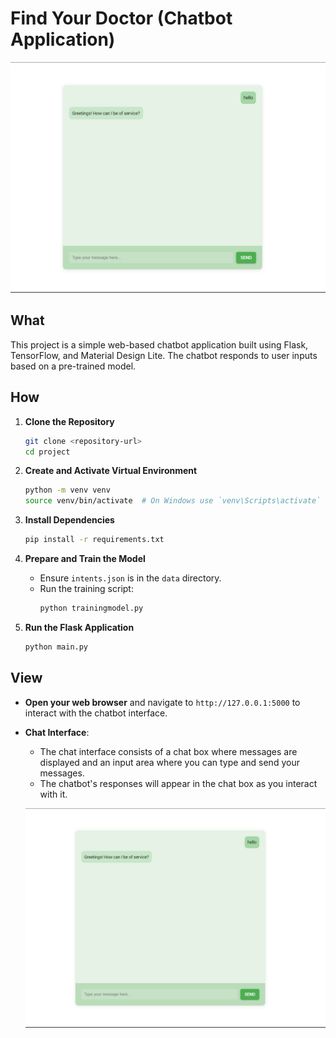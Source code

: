 # Find Your Doctor (Chatbot Application)

![Chatbot Interface](static/images/Screenshot.png)

## What

This project is a simple web-based chatbot application built using Flask, TensorFlow, and Material Design Lite. The chatbot responds to user inputs based on a pre-trained model.

## How

1. **Clone the Repository**
    ```sh
    git clone <repository-url>
    cd project
    ```

2. **Create and Activate Virtual Environment**
    ```sh
    python -m venv venv
    source venv/bin/activate  # On Windows use `venv\Scripts\activate`
    ```

3. **Install Dependencies**
    ```sh
    pip install -r requirements.txt
    ```

4. **Prepare and Train the Model**
    - Ensure `intents.json` is in the `data` directory.
    - Run the training script:
      ```sh
      python trainingmodel.py
      ```

5. **Run the Flask Application**
    ```sh
    python main.py
    ```

## View

- **Open your web browser** and navigate to `http://127.0.0.1:5000` to interact with the chatbot interface.

- **Chat Interface**: 
  - The chat interface consists of a chat box where messages are displayed and an input area where you can type and send your messages.
  - The chatbot's responses will appear in the chat box as you interact with it.

  ![Chatbot Interface](static/images/Screenshot.png)

